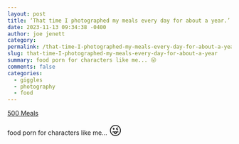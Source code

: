 ```yaml
---
layout: post
title: ‘That time I photographed my meals every day for about a year.’
date: 2023-11-13 09:34:38 -0400
author: joe jenett
category: 
permalink: /that-time-I-photographed-my-meals-every-day-for-about-a-year/
slug: that-time-I-photographed-my-meals-every-day-for-about-a-year
summary: food porn for characters like me... 😜
comments: false
categories:
  - giggles
  - photography
  - food
---
```

<a title="500 Meals" href="https://photos.baty.net/500%20Meals/">500 Meals</a>
<p class="note">food porn for characters like me... <span style="font-size:2em;">😜</span></p>
<a href="https://brid.gy/publish/mastodon"></a>